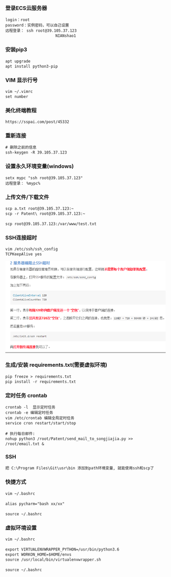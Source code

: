 ### 登录ECS云服务器

```shell
login：root
password：实例密码，可以自己设置
远程登录： ssh root@39.105.37.123
  	                  NIANshao1
```



### 安装pip3

```shell
apt upgrade
apt install python3-pip
```



### VIM 显示行号

```shell
vim ~/.vimrc
set number
```



### 美化终端教程

```shell
https://sspai.com/post/45332
```



### 重新连接

```shell
# 删除之前的信息 
ssh-keygen -R 39.105.37.123
```



### 设置永久环境变量(windows)

```shell
setx mypc "ssh root@39.105.37.123"
远程登录： %mypc%
```



### 上传文件/下载文件

```shell
scp a.txt root@39.105.37.123:~
scp -r Patent\ root@39.105.37.123:~ 

scp root@39.105.37.123:/var/www/test.txt
```



### SSH连接超时

```shell
vim /etc/ssh/ssh_config
TCPKeepAlive yes
```

![1567670888529](images/1567670888529.png)



### 生成/安装 requirements.txt(需要虚拟环境)

```shell
pip freeze > requirements.txt
pip install -r requirements.txt
```



### 定时任务 crontab

```shell
crontab -l  显示定时任务
crontab -e 编辑定时任务
vim /etc/crontab 编辑全局定时任务
service cron restart/start/stop

# 执行每日邮件:
nohup python3 /root/Patent/send_mail_to_songjiajia.py >> /root/email.txt &
```



### SSH

```shell
把 C:\Program Files\Git\usr\bin 添加到path环境变量, 就能使用ssh和scp了
```



### 快捷方式

```shell
vim ~/.bashrc

alias pycharm="bash xx/xx"

source ~/.bashrc
```



### 虚拟环境设置

```shell
vim ~/.bashrc

export VIRTUALENVWRAPPER_PYTHON=/usr/bin/python3.6
export WORKON_HOME=$HOME/envs
source /usr/local/bin/virtualenvwrapper.sh

source ~/.bashrc
```



